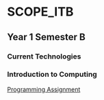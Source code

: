 # SCOPE_ITB

## Year 1 Semester B

### Current Technologies

### Introduction to Computing
[Programming Assignment](/121Assignment)

